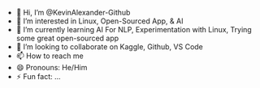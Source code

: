 - 👋 Hi, I’m @KevinAlexander-Github
- 👀 I’m interested in Linux, Open-Sourced App, & AI
- 🌱 I’m currently learning AI For NLP, Experimentation with Linux, Trying some great open-sourced app
- 💞️ I’m looking to collaborate on Kaggle, Github, VS Code
- 📫 How to reach me 
- 😄 Pronouns: He/Him
- ⚡ Fun fact: ...

<!---
KevinAlexander-Github/KevinAlexander-Github is a ✨ special ✨ repository because its `README.md` (this file) appears on your GitHub profile.
You can click the Preview link to take a look at your changes.
--->
